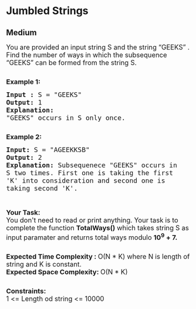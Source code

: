 # Jumbled Strings
## Medium
<div class="problems_problem_content__Xm_eO"><p><span style="font-size:18px">You are provided an input string S and the string “GEEKS” . Find the number of ways in which the subsequence “GEEKS” can be formed from the&nbsp;string S.</span><br>
&nbsp;</p>

<p><span style="font-size:18px"><strong>Example 1:</strong></span></p>

<pre><span style="font-size:18px"><strong>Input : </strong>S = "GEEKS"
<strong>Output: </strong>1
<strong>Explanation: 
</strong>"GEEKS" occurs in S only once.</span>
</pre>

<p><br>
<strong><span style="font-size:18px">Example 2:</span></strong></p>

<pre><strong><span style="font-size:18px">Input: </span></strong><span style="font-size:18px">S = "AGEEKKSB"
<strong>Output: </strong>2
<strong>Explanation: </strong>Subsequenece<strong> </strong>"GEEKS" occurs in 
S two times. First one is taking the first 
'K' into consideration and second one is 
taking second 'K'.</span>
</pre>

<p>&nbsp;</p>

<p><span style="font-size:18px"><strong>Your&nbsp;Task:</strong></span><br>
<span style="font-size:18px">You don't need to read or print anything. Your task is to complete the function&nbsp;<strong>TotalWays()</strong> which takes string S as input paramater and returns total ways modulo&nbsp;<strong>10<sup>9</sup>&nbsp;+ 7.</strong></span><br>
&nbsp;</p>

<p><span style="font-size:18px"><strong>Expected Time Complexity :&nbsp;</strong>O(N * K) where N is length of string and K is constant.<br>
<strong>Expected Space Complexity:&nbsp;</strong>O(N * K)</span><br>
&nbsp;</p>

<p><span style="font-size:18px"><strong>Constraints:&nbsp;</strong><br>
1 &lt;= Length od string &lt;= 10000&nbsp;</span><br>
&nbsp;</p>
</div>